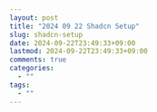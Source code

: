 ```yaml
---
layout: post
title: "2024 09 22 Shadcn Setup"
slug: shadcn-setup
date: 2024-09-22T23:49:33+09:00
lastmod: 2024-09-22T23:49:33+09:00
comments: true
categories:
  - ""
tags:
  - ""
---
```

